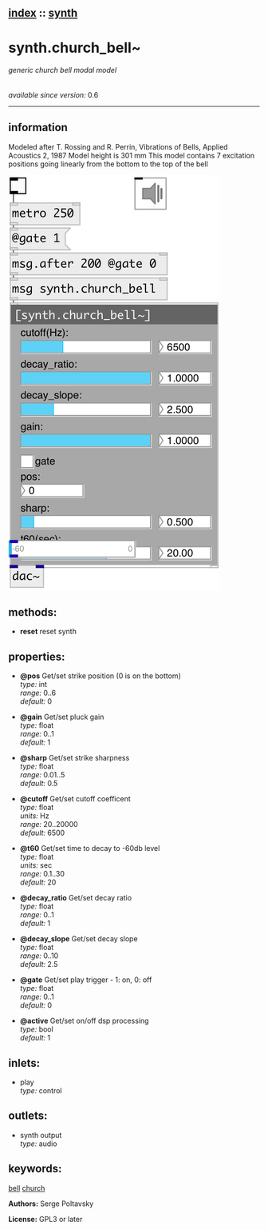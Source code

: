 [index](index.html) :: [synth](category_synth.html)
---

# synth.church_bell~

###### generic church bell modal model

*available since version:* 0.6

---


## information
Modeled after T. Rossing and R. Perrin, Vibrations of Bells, Applied Acoustics 2, 1987 Model height is 301 mm This model contains 7 excitation positions going linearly from the bottom to the top of the bell


[![example](../examples/img/synth.church_bell~.jpg)](../examples/pd/synth.church_bell~.pd)





## methods:

* **reset**
reset synth<br>




## properties:

* **@pos** 
Get/set strike position (0 is on the bottom)<br>
_type:_ int<br>
_range:_ 0..6<br>
_default:_ 0<br>

* **@gain** 
Get/set pluck gain<br>
_type:_ float<br>
_range:_ 0..1<br>
_default:_ 1<br>

* **@sharp** 
Get/set strike sharpness<br>
_type:_ float<br>
_range:_ 0.01..5<br>
_default:_ 0.5<br>

* **@cutoff** 
Get/set cutoff coefficent<br>
_type:_ float<br>
_units:_ Hz<br>
_range:_ 20..20000<br>
_default:_ 6500<br>

* **@t60** 
Get/set time to decay to -60db level<br>
_type:_ float<br>
_units:_ sec<br>
_range:_ 0.1..30<br>
_default:_ 20<br>

* **@decay_ratio** 
Get/set decay ratio<br>
_type:_ float<br>
_range:_ 0..1<br>
_default:_ 1<br>

* **@decay_slope** 
Get/set decay slope<br>
_type:_ float<br>
_range:_ 0..10<br>
_default:_ 2.5<br>

* **@gate** 
Get/set play trigger - 1: on, 0: off<br>
_type:_ float<br>
_range:_ 0..1<br>
_default:_ 0<br>

* **@active** 
Get/set on/off dsp processing<br>
_type:_ bool<br>
_default:_ 1<br>



## inlets:

* play<br>
_type:_ control



## outlets:

* synth output<br>
_type:_ audio



## keywords:

[bell](keywords/bell.html)
[church](keywords/church.html)






**Authors:** Serge Poltavsky




**License:** GPL3 or later





